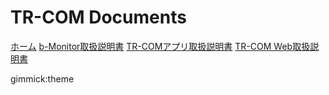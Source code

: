 # TR-COM Documents

[ホーム](index.md)
[b-Monitor取扱説明書](b-Monitor.md)
[TR-COMアプリ取扱説明書](APP.md)
[TR-COM Web取扱説明書](WEB.md)

gimmick:theme